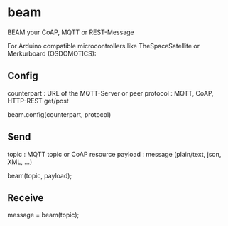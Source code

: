 # beam
BEAM your CoAP, MQTT or REST-Message

For Arduino compatible microcontrollers like TheSpaceSatellite or Merkurboard (OSDOMOTICS):

## Config

  counterpart : URL of the MQTT-Server or peer
  protocol : MQTT, CoAP, HTTP-REST get/post

beam.config(counterpart, protocol)

## Send

  topic : MQTT topic or CoAP resource
  payload : message (plain/text, json, XML, ...)

beam(topic, payload);

## Receive

message = beam(topic);
